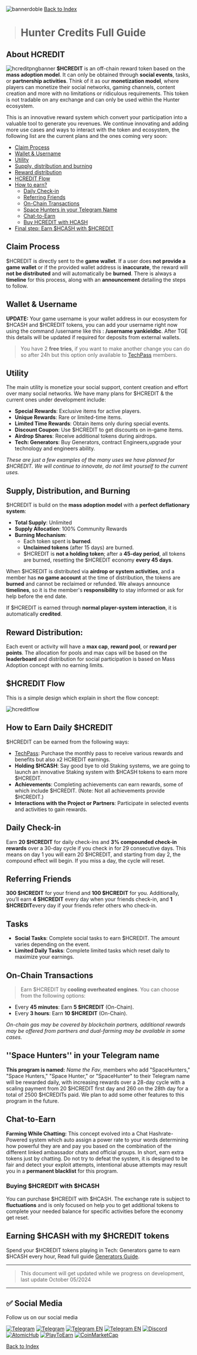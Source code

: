 ![bannerdoble](../../../static/img/Bannerdoble.jpg)
[Back to Index](../../../index.md)
> # Hunter Credits Full Guide

## About HCREDIT
![hcreditpngbanner](../../../static/img/hcreditpngbanner.png)
**$HCREDIT** is an off-chain reward token based on the **mass adoption model**. It can only be obtained through **social events**, tasks, or **partnership activities**. Think of it as our **monetization model**, where players can monetize their social networks, gaming channels, content creation and more with no limitations or ridiculous requirements.  This token is not tradable on any exchange and can only be used within the Hunter ecosystem. 

This is an innovative reward system which convert your participation into a valuable tool to generate you revenues. We continue innovating and adding more use cases and ways to interact with the token and ecosystem, the following list are the current plans and the ones coming very soon:


- [Claim Process](#claim-process)
- [Wallet & Username](#wallet--username)
- [Utility](#utility)
- [Supply, distribution and burning](#supply-distribution-and-burning)
- [Reward distribution](#reward-distribution)
- [HCREDIT Flow](#hcredit-flow)
- [How to earn?](#how-to-earn?)
   - [Daily Check-in](#daily-check-in)
   - [Referring Friends](#referring-friends)
   - [On-Chain Transactions](#on-chain-transactions)
   - [Space Hunters in your Telegram Name](#space-hunters-in-your-telegram-name)
   - [Chat-to-Earn](#chat-to-earn)
   - [Buy HCREDIT with HCASH](#buying-hcredit-with-hcash)
- [Final step: Earn $HCASH  with $HCREDIT](#earning-hcash-with-my-hcredit-tokens)

## Claim Process

$HCREDIT is directly sent to the **game wallet**. If a user does **not provide a game wallet** or if the provided wallet address is **inaccurate**, the reward will **not be distributed** and will automatically be **burned**. There is always a **timeline** for this process, along with an **announcement** detailing the steps to follow.

## Wallet & Username
**UPDATE:** Your game username is your wallet address in our ecosystem for $HCASH and $HCREDIT tokens, you can add your username right now using the command /username like this : **/username yankieldbc**. After TGE this details will be updated if required for deposits from external wallets.

> You have 2 **free tries**, if you want to make another change you can do so after 24h but this option only available to [TechPass](/docs/eng/01-user-guides/generatorsenglish.md/#benefits-of-techpass) members.


## Utility

The main utility is monetize your social support, content creation and effort over many social networks. We have many plans for $HCREDIT & the current ones under development include:

- **Special Rewards**: Exclusive items for active players.
- **Unique Rewards**: Rare or limited-time items.
- **Limited Time Rewards**: Obtain items only during special events.
- **Discount Coupon**: Use $HCREDIT to get discounts on in-game items.
- **Airdrop Shares**: Receive additional tokens during airdrops.
- **Tech: Generators**: Buy Generators, contract Engineers,upgrade your technology and engineers ability.

*These are just  a few examples of the many uses we have planned for $HCREDIT. We will continue to innovate, do not limit  yourself to the current uses.*


## Supply, Distribution, and Burning
$HCREDIT is build  on the **mass adoption model** with a **perfect deflationary system**:

- **Total Supply**: Unlimited
- **Supply Allocation**: 100% Community Rewards
- **Burning Mechanism**: 
  - Each token spent is **burned**. 
  - **Unclaimed tokens** (after 15 days) are burned.
  - $HCREDIT is **not a holding token**; after a **45-day period**, all tokens are burned, resetting the $HCREDIT economy **every 45 days**.

When $HCREDIT is distributed via **airdrop or system activities**, and a member has **no game account** at the time of distribution, the tokens are **burned** and cannot be reclaimed or refunded. We always announce **timelines**, so it is the member's **responsibility** to stay informed or ask for help before the end date.

If $HCREDIT is earned through **normal player-system interaction**, it is automatically **credited**.

## **Reward Distribution:** 
Each event or activity will have a **max cap**, **reward pool**, or **reward per points**. The allocation for pools and max caps will be based on the **leaderboard** and distribution for social participation is based on Mass Adoption concept with no earning limits.

## $HCREDIT Flow
This is a simple design which explain in short the flow concept:

![hcreditflow](../../../static/img/hcreditflow.png)

## How to Earn Daily $HCREDIT

$HCREDIT can be earned from the following ways:

- [TechPass](/docs/eng/01-user-guides/generatorsenglish.md/#benefits-of-techpass): Purchase the monthly pass to receive various rewards and benefits but also x2 HCREDIT earnings.
- **Holding $HCASH**: Say good bye to old Staking systems, we are going to launch an innovative Staking system with $HCASH tokens to earn more $HCREDIT.
- **Achievements**: Completing achievements can earn rewards, some of which include $HCREDIT. (Note: Not all achievements provide $HCREDIT.)
- **Interactions with the Project or Partners**: Participate in selected events and activities to gain rewards.

## **Daily Check-in** 
Earn **20 $HCREDIT** for daily check-ins and **3% compounded check-in rewards** over a 30-day cycle if you check in for 29 consecutive days. This means on day 1 you will earn 20 $HCREDIT, and starting from day 2, the compound effect will begin. If you miss a day, the cycle will reset.

## **Referring Friends**
 **300 $HCREDIT** for your friend and **100 $HCREDIT** for you. Additionally, you’ll earn **4 $HCREDIT** every day when your friends check-in, and **1 $HCREDIT**every day if your friends refer others who check-in.

## Tasks
- **Social Tasks**: Complete social tasks to earn $HCREDIT. The amount varies depending on the event.
-  **Limited Daily Tasks**: Complete limited tasks which reset daily to maximize your earnings.

## On-Chain Transactions
> Earn $HCREDIT by **cooling overheated engines**. You can choose from the following options:

- Every **45 minutes**: Earn **5 $HCREDIT** (On-Chain).
- Every **3 hours**: Earn **10 $HCREDIT** (On-Chain).

*On-chain gas may be covered by blockchain partners, additional rewards may be offered from partners and dual-farming may be available in some cases.*

## ''Space Hunters'' in your Telegram name
**This program is named:** *Name the Fav*, members who add "SpaceHunters," "Space Hunters," "Space Hunter," or "SpaceHunter" to their Telegram name will be rewarded daily, with increasing rewards over a 28-day cycle with a scaling payment from 20 $HCREDIT first day and 260 on the 28th day for a total of 2500 $HCREDITs paid. We plan to add some other features to this program in the future.

## Chat-to-Earn
**Farming While Chatting:** This concept evolved into a Chat Hashrate-Powered system which auto assign a power rate to your words determining how powerful they are and pay you based on the combination of the different linked ambassador chats and official groups. In short, earn extra tokens just by chatting. Do not try to defeat the system, it is designed to be fair and detect your exploit attempts, intentional abuse attempts may result you in a **permanent blacklist** for this program.

### Buying $HCREDIT with $HCASH

You can purchase $HCREDIT with $HCASH. The exchange rate is subject to **fluctuations** and is only focused on help you to get additional tokens to complete your needed balance for specific activities before the economy get reset.

## Earning $HCASH with my $HCREDIT tokens
Spend your $HCREDIT tokens playing in Tech: Generators game to earn $HCASH every hour, Read full guide [Generators Guide](/).

***
> This document will get updated while we progress on development, last update October 05/2024
***

## ✅ Social Media
Follow us on our social media

[![Telegram](https://img.shields.io/badge/Telegram-BOT-26A5E4?style=plastic&logo=telegram)](https://t.me/SpaceHuntersBot)
[![Telegram](https://img.shields.io/badge/Telegram-Announcements-26A5E4?style=plastic&logo=telegram)](https://t.me/spacehuntersnews)
[![Telegram EN](https://img.shields.io/badge/Telegram-Chat%20ENG-2CA5E0?style=plastic&logo=telegram)](https://t.me/spacehunterss)
[![Telegram EN](https://img.shields.io/badge/Telegram-Chat%20ESP-2CA5E0?style=plastic&logo=telegram)](https://t.me/shspanish)
[![Discord](https://img.shields.io/badge/Discord-Space%20Hunters-7289DA?style=plastic&logo=discord)](https://discord.gg/wpmzyJM9xb)
[![AtomicHub](https://img.shields.io/badge/AtomicHub-Space%20Hunters-EE474C?style=plastic&logo=atomichub)](https://wax.atomichub.io/explorer/collection/wax-mainnet/spacehunterz)
[![PlayToEarn](https://img.shields.io/badge/PlayToEarn-Space%20Hunters-34C759?style=plastic&logo=playtoearn)](https://playtoearn.com/blockchaingame/space-hunters-the-reborn?rel=search)
[![CoinMarketCap](https://img.shields.io/badge/CoinMarketCap-NFTSpaceHunters-03C9A9?style=plastic&logo=coinmarketcap)](https://coinmarketcap.com/community/profile/nftspacehunters/)

[Back to Index](../../../index.md)